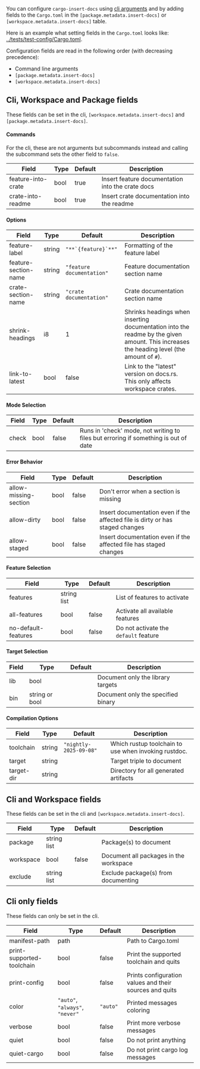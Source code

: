 You can configure `cargo-insert-docs` using [cli arguments](cli.md) and by adding fields to the `Cargo.toml` in the
 `[package.metadata.insert-docs]` or `[workspace.metadata.insert-docs]` table. 

Here is an example what setting fields in the `Cargo.toml` looks like: [../tests/test-config/Cargo.toml](../tests/test-config/Cargo.toml).

Configuration fields are read in the following order (with decreasing precedence):
- Command line arguments
- `[package.metadata.insert-docs]`
- `[workspace.metadata.insert-docs]`

## Cli, Workspace and Package fields

These fields can be set in the cli, `[workspace.metadata.insert-docs]` and `[package.metadata.insert-docs]`.

#### Commands

For the cli, these are not arguments but subcommands instead and calling the subcommand sets the other field to `false`.

|Field|Type|Default|Description|
|---|---|---|---|
|feature-into-crate|bool|true|Insert feature documentation into the crate docs|
|crate-into-readme|bool|true|Insert crate documentation into the readme|

#### Options

|Field|Type|Default|Description|
|---|---|---|---|
|feature-label|string|``"**`{feature}`**"``|Formatting of the feature label
|feature-section-name|string|`"feature documentation"`|Feature documentation section name|
|crate-section-name|string|`"crate documentation"`|Crate documentation section name|
|shrink-headings|i8|1|Shrinks headings when inserting documentation into the readme by the given amount. This increases the heading level (the amount of `#`).|
|link-to-latest|bool|false|Link to the "latest" version on docs.rs. This only affects workspace crates.|

#### Mode Selection
|Field|Type|Default|Description|
|---|---|---|---|
|check|bool|false|Runs in 'check' mode, not writing to files but erroring if something is out of date|

#### Error Behavior
|Field|Type|Default|Description|
|---|---|---|---|
|allow-missing-section|bool|false|Don't error when a section is missing
|allow-dirty|bool|false|Insert documentation even if the affected file is dirty or has staged changes
|allow-staged|bool|false|Insert documentation even if the affected file has staged changes

#### Feature Selection
|Field|Type|Default|Description|
|---|---|---|---|
|features|string list||List of features to activate
|all-features|bool|false|Activate all available features
|no-default-features|bool|false|Do not activate the `default` feature

#### Target Selection
|Field|Type|Default|Description|
|---|---|---|---|
|lib|bool||Document only the library targets
|bin|string or bool||Document only the specified binary

#### Compilation Options
|Field|Type|Default|Description|
|---|---|---|---|
|toolchain|string|`"nightly-2025-09-08"`|Which rustup toolchain to use when invoking rustdoc.
|target|string||Target triple to document
|target-dir|string||Directory for all generated artifacts

## Cli and Workspace fields

These fields can be set in the cli and `[workspace.metadata.insert-docs]`.

|Field|Type|Default|Description|
|---|---|---|---|
|package|string list||Package(s) to document
|workspace|bool|false|Document all packages in the workspace
|exclude|string list||Exclude package(s) from documenting

## Cli only fields

These fields can only be set in the cli.

|Field|Type|Default|Description|
|---|---|---|---|
|manifest-path|path||Path to Cargo.toml
|print-supported-toolchain|bool|false|Print the supported toolchain and quits|
|print-config|bool|false|Prints configuration values and their sources and quits|
|color|`"auto"`, `"always"`, `"never"`|`"auto"`|Printed messages coloring|
|verbose|bool|false|Print more verbose messages|
|quiet|bool|false|Do not print anything|
|quiet-cargo|bool|false|Do not print cargo log messages